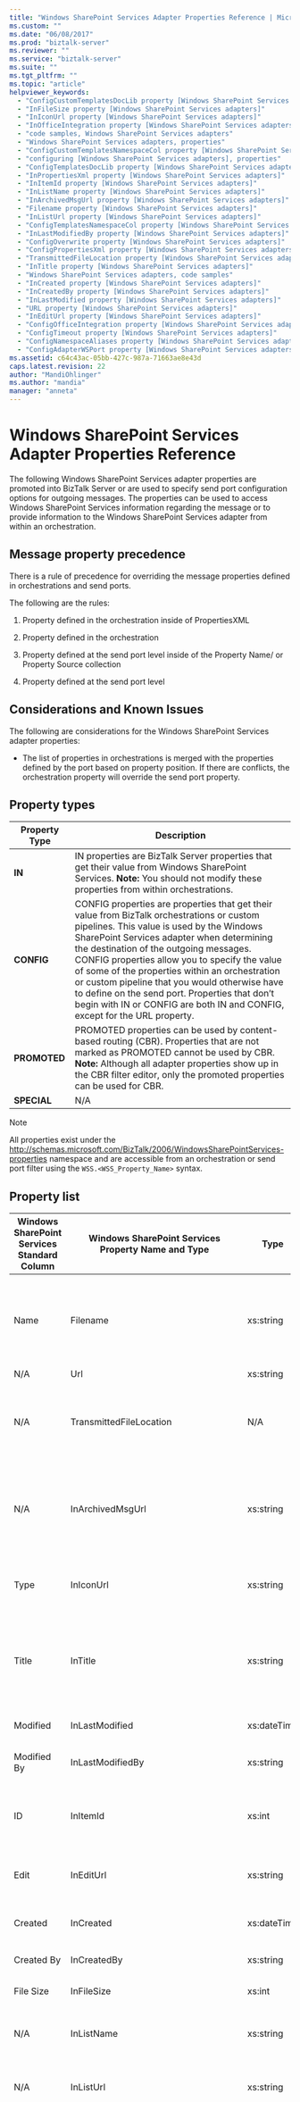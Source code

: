 ```yaml
---
title: "Windows SharePoint Services Adapter Properties Reference | Microsoft Docs"
ms.custom: ""
ms.date: "06/08/2017"
ms.prod: "biztalk-server"
ms.reviewer: ""
ms.service: "biztalk-server"
ms.suite: ""
ms.tgt_pltfrm: ""
ms.topic: "article"
helpviewer_keywords: 
  - "ConfigCustomTemplatesDocLib property [Windows SharePoint Services adapters]"
  - "InFileSize property [Windows SharePoint Services adapters]"
  - "InIconUrl property [Windows SharePoint Services adapters]"
  - "InOfficeIntegration property [Windows SharePoint Services adapters]"
  - "code samples, Windows SharePoint Services adapters"
  - "Windows SharePoint Services adapters, properties"
  - "ConfigCustomTemplatesNamespaceCol property [Windows SharePoint Services adapters]"
  - "configuring [Windows SharePoint Services adapters], properties"
  - "ConfigTemplatesDocLib property [Windows SharePoint Services adapters]"
  - "InPropertiesXml property [Windows SharePoint Services adapters]"
  - "InItemId property [Windows SharePoint Services adapters]"
  - "InListName property [Windows SharePoint Services adapters]"
  - "InArchivedMsgUrl property [Windows SharePoint Services adapters]"
  - "Filename property [Windows SharePoint Services adapters]"
  - "InListUrl property [Windows SharePoint Services adapters]"
  - "ConfigTemplatesNamespaceCol property [Windows SharePoint Services adapters]"
  - "InLastModifiedBy property [Windows SharePoint Services adapters]"
  - "ConfigOverwrite property [Windows SharePoint Services adapters]"
  - "ConfigPropertiesXml property [Windows SharePoint Services adapters]"
  - "TransmittedFileLocation property [Windows SharePoint Services adapters]"
  - "InTitle property [Windows SharePoint Services adapters]"
  - "Windows SharePoint Services adapters, code samples"
  - "InCreated property [Windows SharePoint Services adapters]"
  - "InCreatedBy property [Windows SharePoint Services adapters]"
  - "InLastModified property [Windows SharePoint Services adapters]"
  - "URL property [Windows SharePoint Services adapters]"
  - "InEditUrl property [Windows SharePoint Services adapters]"
  - "ConfigOfficeIntegration property [Windows SharePoint Services adapters]"
  - "ConfigTimeout property [Windows SharePoint Services adapters]"
  - "ConfigNamespaceAliases property [Windows SharePoint Services adapters]"
  - "ConfigAdapterWSPort property [Windows SharePoint Services adapters]"
ms.assetid: c64c43ac-05bb-427c-987a-71663ae8e43d
caps.latest.revision: 22
author: "MandiOhlinger"
ms.author: "mandia"
manager: "anneta"
---
```

# Windows SharePoint Services Adapter Properties Reference
The following Windows SharePoint Services adapter properties are promoted into BizTalk Server or are used to specify send port configuration options for outgoing messages. The properties can be used to access Windows SharePoint Services information regarding the message or to provide information to the Windows SharePoint Services adapter from within an orchestration.  
  
## Message property precedence  
 There is a rule of precedence for overriding the message properties defined in orchestrations and send ports.  
  
 The following are the rules:  
  
1.  Property defined in the orchestration inside of PropertiesXML  
  
2.  Property defined in the orchestration  
  
3.  Property defined at the send port level inside of the Property Name/ or Property Source collection  
  
4.  Property defined at the send port level  
  
## Considerations and Known Issues  
 The following are considerations for the Windows SharePoint Services adapter properties:  
  
-   The list of properties in orchestrations is merged with the properties defined by the port based on property position. If there are conflicts, the orchestration property will override the send port property.  
  
## Property types  
  
|Property Type|Description|  
|-------------------|-----------------|  
|**IN**|IN properties are BizTalk Server properties that get their value from Windows SharePoint Services. **Note:**  You should not modify these properties from within orchestrations.|  
|**CONFIG**|CONFIG properties are properties that get their value from BizTalk orchestrations or custom pipelines. This value is used by the Windows SharePoint Services adapter when determining the destination of the outgoing messages. CONFIG properties allow you to specify the value of some of the properties within an orchestration or custom pipeline that you would otherwise have to define on the send port. Properties that don’t begin with IN or CONFIG are both IN and CONFIG, except for the URL property.|  
|**PROMOTED**|PROMOTED properties can be used by content-based routing (CBR). Properties that are not marked as PROMOTED cannot be used by CBR. **Note:**  Although all adapter properties show up in the CBR filter editor, only the promoted properties can be used for CBR.|  
|**SPECIAL**|N/A|  
  
> [!NOTE]
>  All properties exist under the http://schemas.microsoft.com/BizTalk/2006/WindowsSharePointServices-properties namespace and are accessible from an orchestration or send port filter using the `WSS.<WSS_Property_Name>` syntax.  
  
## Property list  
  
|Windows SharePoint Services Standard Column|Windows SharePoint Services Property Name and Type|Type|Description|Property Type|  
|-------------------------------------------------|--------------------------------------------------------|----------|-----------------|-------------------|  
|Name|Filename|xs:string|The file name with the extension of the Windows SharePoint Services file. File names, including extensions, are unique within a document library.|IN/CONFIG/ PROMOTED|  
|N/A|Url|xs:string|The URL of the file.|IN/PROMOTED|  
|N/A|TransmittedFileLocation|N/A|This property is used by Business Activity Monitoring (BAM) for integration purposes and is not available in orchestrations.|SPECIAL|  
|N/A|InArchivedMsgUrl|xs:string|The URL of the file in the archive document library. This property is not available if the receive location is not archiving the message.|IN/PROMOTED|  
|Type|InIconUrl|xs:string|The URL of the Windows SharePoint Services icon that is used to represent the document.|IN|  
|Title|InTitle|xs:string|The title of the Windows SharePoint Service file. This is different from the file name. Titles don’t have to be unique within a document library.|IN/PROMOTED|  
|Modified|InLastModified|xs:dateTime|The last modified date of the Windows SharePoint Service.|IN/PROMOTED|  
|Modified By|InLastModifiedBy|xs:string|The name of the last user that modified the file.|IN/PROMOTED|  
|ID|InItemId|xs:int|The ID of the file. This is an integer unique within the document library which can be used to access the file.|IN|  
|Edit|InEditUrl|xs:string|The URL that can be accessed to edit the properties of the file.|IN|  
|Created|InCreated|xs:dateTime|The date when the Windows SharePoint Service file was created.|IN/PROMOTED|  
|Created By|InCreatedBy|xs:string|The user that created the file.|IN/PROMOTED|  
|File Size|InFileSize|xs:int|The size of the Windows SharePoint Services file.|IN|  
|N/A|InListName|xs:string|The name of the document library where this file is located.|IN/PROMOTED|  
|N/A|InListUrl|xs:string|The URL of the document library, or document library folder where this file is located.|IN|  
|N/A|InPropertiesXml|xs:string|A flat XML document that contains all the standard and user defined Windows SharePoint Services columns. It allows access to any Windows SharePoint Services column value from an orchestration, including the values of the user-defined columns. **Note:**  It does not have the 16-column limitation. **Note:**  See the sample InPropertiesXml value in the next section of this topic.|IN|  
|N/A|InOfficeIntegration|xs:string|Based on the value of the receive location. This is either `yes`, `no`, or `optional`.|IN|  
|N/A|ConfigOverwrite|xs:string|"Yes" overwrites the already existing files with the same name. "No" raises an error when a file with the same name exists. "Rename" changes the file to a unique name by appending a unique sequence to the file name. **Note:**  This is similar to the 'Overwrite' field for physical send ports. **Note:**  'Orchestration' is not a valid value for this field.|CONFIG|  
|N/A|ConfigNamespaceAliases|xs:string|The alias definitions of the XPATHs.|CONFIG|  
|N/A|ConfigOfficeIntegration|xs:string|'Yes' if the OfficeImporters should be called. 'No' to handle the message as-is. 'Optional' results in 'Yes' if IP solution is found, otherwise 'No'. **Note:**  This is similar to the 'Microsoft Office Integration' field for physical send ports. **Note:**  'Orchestration' is not a valid value for this field.|CONFIG|  
|N/A|ConfigTemplatesDocLib|xs:string|Fallback document library name. This is the second place that is searched. **Note:**  This is similar to the Templates Fallback Document Library field for physical send ports.|CONFIG|  
|N/A|ConfigTemplatesNamespaceCol|xs:string|Namespace column name for fallback document library. **Note:**  This is similar to the 'Templates Fallback Namespace Column' field for physical send ports.|CONFIG|  
|N/A|ConfigCustomTemplatesDocLib|xs:string|Primary document library name. This is the first place searched. **Note:**  This is similar to the Templates Document Library field for physical send ports.|CONFIG|  
|N/A|ConfigCustomTemplatesNamespaceCol|xs:string|Namespace column name for primary document library. **Note:**  This is similar to the Templates Namespace Column field for physical send ports.|CONFIG|  
|N/A|ConfigPropertiesXml|xs:string|A flat XML document that contains all the Windows SharePoint Services column names and values that follow to be updated in Windows SharePoint Services. It allows an orchestration developer to set the SharePoint column values for the subsequent message to be created in SharePoint. **Note:**  This is similar to the functionality available through the Column n and Column n Value fields for physical send ports. **Note:**  It has a 16 column limitation. **Note:**  See the sample ConfigPropertiesXml value later in this topic.|CONFIG|  
|N/A|ConfigTimeout|xs:int|Time-out in milliseconds for Web service calls.|CONFIG|  
|N/A|ConfigAdapterWSPort|xs:int|The port or IIS Web site where the adapter has been installed and configured. **Note:**  An invalid port configuration value in an orchestration will suspend the message even if the physical send port value overrides the orchestration defined value.|CONFIG|  
  
## Sample InPropertiesXml  
 The following is sample XML for InPropertiesXml.  
  
```  
<InPropertiesXml>  
     <Property name="InItemId">2</Property>  
     <Property name="Created">12/14/2004 1:30:31 PM</Property>  
     <Property name="Author">3;#John Doe</Property>  
     <Property name="Modified">12/14/2004 1:30:31 PM</Property>  
     <Property name="Editor">3;#John Doe</Property>  
     <Property name="_ModerationStatus">0</Property>  
     <Property name="_ModerationComments" />  
     <Property name="FileRef">/sites/BASSite/SourceLibrary/PO1.xml</Property>  
     <Property name="FileDirRef">2;#sites/BASSite/SourceLibrary</Property>  
     <Property name="InLastModified">2004-12-14 13:30:31</Property>  
     <Property name="InCreated">2004-12-14 13:30:31</Property>  
     <Property name="InFileSize">7338</Property>  
     <Property name="FSObjType">0</Property>  
     <Property name="CheckedOutUserId">2;#3</Property>  
     <Property name="Filename">PO1.xml</Property>  
     <Property name="VirusStatus">2;#7338</Property>  
     <Property name="CheckedOutTitle">2;#John Doe</Property>  
     <Property name="LinkCheckedOutTitle">John Doe</Property>  
     <Property name="InLastModifiedBy">MyDomain\jdoe</Property>  
     <Property name="InCreatedBy">MyDomain\jdoe</Property>  
     <Property name="owshiddenversion">1</Property>  
     <Property name="File_x0020_Type">xml</Property>  
     <Property name="HTML_x0020_File_x0020_Type" />  
     <Property name="_SourceUrl" />  
     <Property name="_SharedFileIndex" />  
     <Property name="LinkFilenameNoMenu">PO1.xml</Property>  
     <Property name="LinkFilename">PO1.xml</Property>  
     <Property name="SelectTitle">2</Property>  
     <Property name="SelectFilename">2</Property>  
     <Property name="Edit">xml</Property>  
     <Property name="InIconUrl">/sites/BASSite/SourceLibrary/PO1.xml</Property>  
     <Property name="Url">http://localhost:80/sites/BASSite/SourceLibrary/PO1.xml</Property>  
     <Property name="EncodedAbsUrl">PO1</Property>  
     <Property name="BaseName">7338</Property>  
     <Property name="FileSizeDisplay" />  
     <Property name="InstanceID">200</Property>  
     <Property name="Order" />  
     <Property name="InTitle" />  
     <Property name="ColumnOne" />  
     <Property name="ColumnTwo" />  
     <Property name="ColumnThree" />  
     <Property name="ColumnFour" />  
     <Property name="InListName">SourceLibrary</Property>  
     <Property name="InListUrl">http://localhost:80/sites/BASSite/SourceLibrary</Property>  
     <Property name="InEditUrl">http://localhost:80/sites/BASSite/SourceLibrary/Forms/EditForm.aspx?ID=2</Property>  
     <Property name="InOfficeIntegration">yes</Property>  
</InPropertiesXml>  
```  
  
## Sample ConfigPropertiesXml  
 The following is sample XML for ConfigPropertiesXml.  
  
```  
<ConfigPropertiesXml>  
     <PropertyName1>PO number</PropertyName1>  
     <PropertySource1>%XPATH=//orchns:PurchaseOrder/orchns:Header/orchns:ID%</PropertySource1>  
     <PropertyName2>Charge To</PropertyName2>  
     <PropertySource2>%XPATH=//orchns:PurchaseOrder/orchns:orderBody/orchns:chargeTo%</PropertySource2>  
     <PropertyName3>PO Priority</PropertyName3>  
     <PropertySource3>%XPATH=//orchns:PurchaseOrder/orchns:orderBody/orchns:priority%</PropertySource3>  
     <PropertyName4>Order Date</PropertyName4>  
     <PropertySource4>%XPATH=//orchns:PurchaseOrder/orchns:orderBody/orchns:dateOrdered%</PropertySource4>  
</ConfigPropertiesXml>  
```  
  
## See Also  
 [How to Configure a Windows SharePoint Services Receive Location](../core/how-to-configure-a-windows-sharepoint-services-receive-location.md)   
 [How to Configure a Windows SharePoint Services Send Handler](../core/how-to-configure-a-windows-sharepoint-services-send-handler.md)   
 [How to Configure a Windows SharePoint Services Send Port](../core/how-to-configure-a-windows-sharepoint-services-send-port.md)   
 [How to Create a Send Port](../core/how-to-create-a-send-port2.md)   
 [Windows SharePoint Services Adapter Expressions](../core/windows-sharepoint-services-adapter-expressions.md)   
 [Supported Windows SharePoint Services Column Types](../core/supported-windows-sharepoint-services-column-types.md)